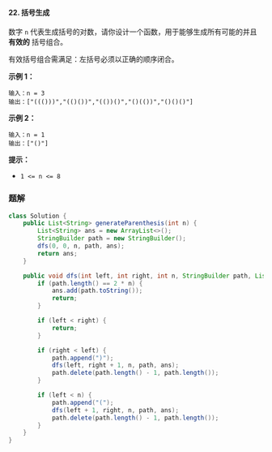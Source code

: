 #### 22. 括号生成

数字 `n` 代表生成括号的对数，请你设计一个函数，用于能够生成所有可能的并且 **有效的** 括号组合。

有效括号组合需满足：左括号必须以正确的顺序闭合。

**示例 1：**

```shell
输入：n = 3
输出：["((()))","(()())","(())()","()(())","()()()"]
```

**示例 2：**

```shell
输入：n = 1
输出：["()"]
```

**提示：**

- `1 <= n <= 8`

### 题解

```java
class Solution {
    public List<String> generateParenthesis(int n) {
        List<String> ans = new ArrayList<>();
        StringBuilder path = new StringBuilder();
        dfs(0, 0, n, path, ans);
        return ans;
    }

    public void dfs(int left, int right, int n, StringBuilder path, List<String> ans) {
        if (path.length() == 2 * n) {
            ans.add(path.toString());
            return;
        }

        if (left < right) {
            return;
        }

        if (right < left) {
            path.append(")");
            dfs(left, right + 1, n, path, ans);
            path.delete(path.length() - 1, path.length());
        }

        if (left < n) {
            path.append("(");
            dfs(left + 1, right, n, path, ans);
            path.delete(path.length() - 1, path.length());
        }
    }
}
```

